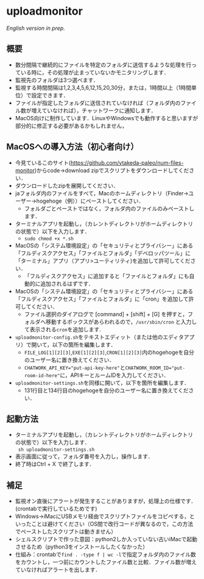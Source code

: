# uploadmonitor   
_English version in prep._

## 概要
- 数分間隔で継続的にファイルを特定のフォルダに送信するような処理を行っている時に，その処理が止まっていないかモニタリングします．
- 監視先のフォルダは3つ選べます．
- 監視する時間間隔は1,2,3,4,5,6,12,15,20,30分，または，1時間以上（1時間単位）で設定できます．
- ファイルが指定したフォルダに送信されていなければ（フォルダ内のファイル数が増えていなければ），チャットワークに通知します．
- MacOS向けに制作しています．LinuxやWindowsでも動作すると思いますが部分的に修正する必要があるかもしれません，

## MacOSへの導入方法（初心者向け）
- 今見ているこのサイト(https://github.com/ytakeda-paleo/num-files-monitor)からcode→download zipでスクリプトをダウンロードしてください．
- ダウンロードしたzipを展開してください．
- jaフォルダ内のファイルをすべて，Macのホームディレクトリ（Finder→ユーザー→hogehoge（例））にペーストしてください．
  - フォルダごとペーストではなく，フォルダ内のファイルのみペーストします．
- ターミナルアプリを起動し，（カレントディレクトリがホームディレクトリの状態で）以下を入力します．
  - `sudo chmod +x *.sh`
- MacOSの「システム環境設定」の「セキュリティとプライバシー」にある「フルディスクアクセス」「ファイルとフォルダ」「デベロッパツール」に「ターミナル」アプリ（アプリ>ユーティリティ)を追加して許可してください．
  - 「フルディスクアクセス」に追加すると「ファイルとフォルダ」にも自動的に追加されるはずです．
- MacOSの「システム環境設定」の「セキュリティとプライバシー」にある「フルディスクアクセス」「ファイルとフォルダ」に「cron」を追加して許可してください．
  - ファイル選択のダイアログで [command] + [shift] + [G] を押すと，フォルダへ移動するボックスがあらわれるので，`/usr/sbin/cron` と入力して表示される`cron`を追加します.
- `uploadmonitor-config.sh`をテキストエディット（または他のエディタアプリ）で開いて，以下の箇所を編集します．
  - `FILE_LOG[1][2][3]`,`EXE[1][2][3]`,`CRON[1][2][3]`内のhogehogeを自分のユーザー名に置き換えてください．
  - `CHATWORK_API_KEY="put-api-key-here"`と`CHATWORK_ROOM_ID="put-room-id-here"`に，APIキーとルームIDを入力してください．
- `uploadmonitor-settings.sh`を同様に開いて，以下を箇所を編集します．
  - 131行目と134行目のhogehogeを自分のユーザー名に置き換えてください．

## 起動方法
- ターミナルアプリを起動し，（カレントディレクトリがホームディレクトリの状態で）以下を入力します．   
` sh uploadmonitor-settings.sh`   
- 表示画面に従って，フォルダ番号を入力し，操作します．
- 終了時はCtrl + X で終了します．

## 補足
- 監視オン直後にアラートが発生することがありますが，処理上の仕様です．(crontabで実行しているためです)
- Windows→iMacにUSBメモリ経由でスクリプトファイルをコピペする，といったことは避けてください（OS間で改行コードが異なるので，この方法でペーストしたスクリプトは動きません）
- シェルスクリプトで作った意図：python2しか入っていない古いiMacで起動させるため（python3をインストールしたくなかった）
- 仕組み：crontabで`find . -type f | wc -l`で指定フォルダ内のファイル数をカウントし，一つ前にカウントしたファイル数と比較．ファイル数が増えていなければアラートを出します．
